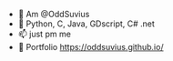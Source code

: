 - 👋 Am @OddSuvius
- 🌱 Python, C, Java, GDscript, C# .net
- 📫 just pm me
- 🔗 Portfolio https://oddsuvius.github.io/
